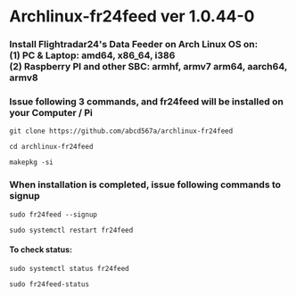 # Archlinux-fr24feed ver 1.0.44-0

### Install Flightradar24's Data Feeder on Arch Linux OS on: <br> (1) PC & Laptop: amd64, x86_64, i386  </br> (2) Raspberry PI and other SBC: armhf, armv7 arm64, aarch64, armv8 </br>

### Issue following 3 commands, and fr24feed will be installed on your Computer / Pi </br>

```
git clone https://github.com/abcd567a/archlinux-fr24feed
```
```
cd archlinux-fr24feed
```
```
makepkg -si
```

### When installation is completed, issue following commands to signup  </br>

```
sudo fr24feed --signup
```
```
sudo systemctl restart fr24feed
```
#### To check status:
```
sudo systemctl status fr24feed  

sudo fr24feed-status
```

</br>
